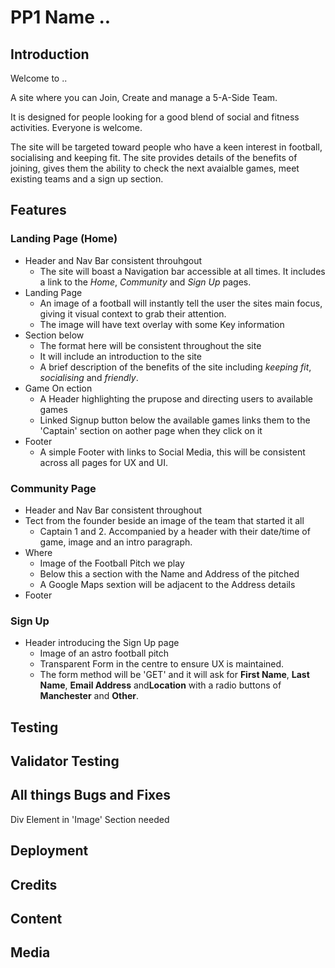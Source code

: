 # PP1 Name ..


## Introduction
Welcome to ..

A site where you can Join, Create  and manage a 5-A-Side Team.

It is designed for people looking for a good blend of social and fitness activities. Everyone is welcome.

The site will be targeted toward people who have a keen interest in football, socialising and keeping fit. The site provides details of the benefits of joining, gives them the ability to check the next avaialble games, meet existing teams and a sign up section.


## Features

### Landing Page (Home)
* Header and Nav Bar consistent throuhgout
    * The site will boast a Navigation bar accessible at all times. It includes a link to the *Home*, *Community* and *Sign Up* pages.  
* Landing Page
    * An image of a football will instantly tell the user the sites main focus, giving it visual context to grab their attention.
    * The image will have text overlay with some Key information
* Section below
    * The format here will be consistent throughout the site
    * It will include an introduction to the site
    * A brief description of the benefits of the site including *keeping fit*, *socialising* and *friendly*. 
* Game On ection
    * A Header highlighting the prupose and directing users to available games
    * Linked Signup button below the available games links them to the 'Captain' section on aother page when they click on it
* Footer
    * A simple Footer with links to Social Media, this will be consistent across all pages for UX and UI.

### Community Page
* Header and Nav Bar consistent throughout
* Tect from the founder beside an image of the team that started it all
    * Captain 1 and 2. Accompanied by a header with their date/time of game, image and an intro paragraph.
* Where
    * Image of the Football Pitch we play
    * Below this a section with the Name and Address of the pitched
    * A Google Maps sextion will be adjacent to the Address details
* Footer

### Sign Up
* Header introducing the Sign Up page
    * Image of an astro football pitch
    * Transparent Form in the centre to ensure UX is maintained. 
    * The form method will be 'GET' and it will ask for **First Name**, **Last Name**, **Email Address** and**Location** with a radio buttons of **Manchester** and **Other**.


## Testing


## Validator Testing


## All things Bugs and Fixes
Div Element in 'Image' Section needed 

## Deployment


## Credits


## Content


## Media